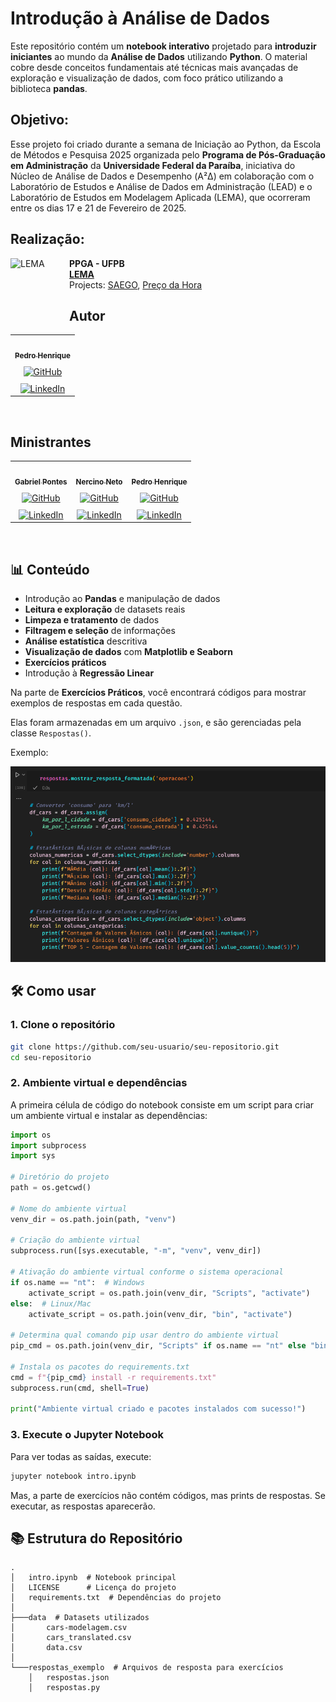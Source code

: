 # **Introdução à Análise de Dados**

Este repositório contém um **notebook interativo** projetado para **introduzir iniciantes** ao mundo da **Análise de Dados** utilizando **Python**. O material cobre desde conceitos fundamentais até técnicas mais avançadas de exploração e visualização de dados, com foco prático utilizando a biblioteca **pandas**.

## **Objetivo:**
Esse projeto foi criado durante a semana de Iniciação ao Python, da Escola de Métodos e Pesquisa 2025 organizada pelo **Programa de Pós-Graduação em Administração** da **Universidade Federal da Paraíba**, iniciativa do Núcleo de Análise de Dados e Desempenho (Α²Δ) em colaboração com o Laboratório de Estudos e Análise de Dados em Administração (LEAD) e o Laboratório de Estudos em Modelagem Aplicada (LEMA), que ocorreram entre os dias 17 e 21 de Fevereiro de 2025.

## **Realização:**
[<img align="left" height="94px" width="94px" alt="LEMA" src="https://www.ccsa.ufpb.br/lema/wp-content/uploads/sites/179/sites/180/2024/05/cropped-logo-lema.png"/>](https://lema.ufpb.br/)

**PPGA - UFPB** \
[**LEMA**](https://www.instagram.com/lemaufpb/) \
Projects: [SAEGO](https://lema.ufpb.br/saego/), [Preço da Hora](https://precodahora.tcepb.tc.br/)
<br/>

## **Autor**
<table>
  <tr>
    </td>
    <td align="center">
      <a href="https://github.com/pedrohmvv">
        <img style="border-radius: 50%;" src="https://avatars.githubusercontent.com/u/139015105?v=4" width="100px;" alt=""/>
        <br />
        <sub><b>Pedro Henrique</b></sub>
      </a>
      <br />
      <a href="https://github.com/pedrohmvv" target="_blank">
        <img src="https://img.shields.io/badge/github-%23121011.svg?style=for-the-badge&logo=github&logoColor=white" alt="GitHub" style="padding-top: 10px;">
      </a>
      <br/>
      <a href="https://www.linkedin.com/in/pedrohmv/" target="_blank">
        <img src="https://img.shields.io/badge/LinkedIn-%230077B5.svg?style=for-the-badge&logo=linkedin&logoColor=white" alt="LinkedIn" style="padding-top: 10px;">
      </a>
    </td>
  </tr>
</table>
<br>

## **Ministrantes**

<table>
  <tr>
    <td align="center">
      <a href="https://github.com/gabrielbpontes">
        <img style="border-radius: 50%;" src="https://avatars.githubusercontent.com/u/127130171?s=48&v=4" width="100px;" alt=""/>
        <br />
        <sub><b>Gabriel Pontes</b></sub>
      </a>
      <br/>
      <a href="https://github.com/gabrielbpontes" target="_blank">
        <img src="https://img.shields.io/badge/github-%23121011.svg?style=for-the-badge&logo=github&logoColor=white" alt="GitHub" style="padding-top: 10px;">
      </a>
      <br/>
      <a href="https://www.linkedin.com/in/gabriel-pontes-2152a9276/" target="_blank">
        <img src="https://img.shields.io/badge/LinkedIn-%230077B5.svg?style=for-the-badge&logo=linkedin&logoColor=white" alt="LinkedIn" style="padding-top: 10px;">
      </a>
    </td>
    <td align="center">
      <a href="https://github.com/NercinoN21">
        <img style="border-radius: 50%;" src="https://avatars.githubusercontent.com/u/86074258?v=4" width="100px;" alt=""/>
        <br />
        <sub><b>Nercino Neto</b></sub>
      </a>
      <br />
      <a href="https://github.com/NercinoN21" target="_blank">
        <img src="https://img.shields.io/badge/github-%23121011.svg?style=for-the-badge&logo=github&logoColor=white" alt="GitHub" style="padding-top: 10px;">
      </a>
      <br/>
      <a href="https://www.linkedin.com/in/nercino-neto/" target="_blank">
        <img src="https://img.shields.io/badge/LinkedIn-%230077B5.svg?style=for-the-badge&logo=linkedin&logoColor=white" alt="LinkedIn" style="padding-top: 10px;">
      </a>
    </td>
    <td align="center">
      <a href="https://github.com/pedrohmvv">
        <img style="border-radius: 50%;" src="https://avatars.githubusercontent.com/u/139015105?v=4" width="100px;" alt=""/>
        <br />
        <sub><b>Pedro Henrique</b></sub>
      </a>
      <br />
      <a href="https://github.com/pedrohmvv" target="_blank">
        <img src="https://img.shields.io/badge/github-%23121011.svg?style=for-the-badge&logo=github&logoColor=white" alt="GitHub" style="padding-top: 10px;">
      </a>
      <br/>
      <a href="https://www.linkedin.com/in/pedrohmv/" target="_blank">
        <img src="https://img.shields.io/badge/LinkedIn-%230077B5.svg?style=for-the-badge&logo=linkedin&logoColor=white" alt="LinkedIn" style="padding-top: 10px;">
      </a>
    </td>
  </tr>
</table>
<br>

## **📊 Conteúdo**
- Introdução ao **Pandas** e manipulação de dados
- **Leitura e exploração** de datasets reais
- **Limpeza e tratamento** de dados
- **Filtragem e seleção** de informações
- **Análise estatística** descritiva
- **Visualização de dados** com **Matplotlib e Seaborn**
- **Exercícios práticos**
- Introdução à **Regressão Linear**

Na parte de **Exercícios Práticos**, você encontrará códigos para mostrar exemplos de respostas em cada questão.

Elas foram armazenadas em um arquivo `.json`, e são gerenciadas pela classe `Respostas()`.

Exemplo:

![](img/image.png)

## **🛠️ Como usar**

### 1. Clone o repositório
```bash
git clone https://github.com/seu-usuario/seu-repositorio.git
cd seu-repositorio
```

### 2. Ambiente virtual e dependências

A primeira célula de código do notebook consiste em um script para criar um ambiente virtual
e instalar as dependências:

```py
import os
import subprocess
import sys

# Diretório do projeto
path = os.getcwd()

# Nome do ambiente virtual
venv_dir = os.path.join(path, "venv")

# Criação do ambiente virtual
subprocess.run([sys.executable, "-m", "venv", venv_dir])

# Ativação do ambiente virtual conforme o sistema operacional
if os.name == "nt":  # Windows
    activate_script = os.path.join(venv_dir, "Scripts", "activate")
else:  # Linux/Mac
    activate_script = os.path.join(venv_dir, "bin", "activate")

# Determina qual comando pip usar dentro do ambiente virtual
pip_cmd = os.path.join(venv_dir, "Scripts" if os.name == "nt" else "bin", "pip")

# Instala os pacotes do requirements.txt
cmd = f"{pip_cmd} install -r requirements.txt"
subprocess.run(cmd, shell=True)

print("Ambiente virtual criado e pacotes instalados com sucesso!")
```

### 3. Execute o Jupyter Notebook

Para ver todas as saídas, execute:
```bash
jupyter notebook intro.ipynb
```

Mas, a parte de exercícios não contém códigos, mas prints de respostas.
Se executar, as respostas aparecerão.

## 📚 Estrutura do Repositório
```
.
│   intro.ipynb  # Notebook principal
│   LICENSE      # Licença do projeto
│   requirements.txt  # Dependências do projeto
│
├───data  # Datasets utilizados
│       cars-modelagem.csv
│       cars_translated.csv
│       data.csv
│
└───respostas_exemplo  # Arquivos de resposta para exercícios
    │   respostas.json
    │   respostas.py
```


